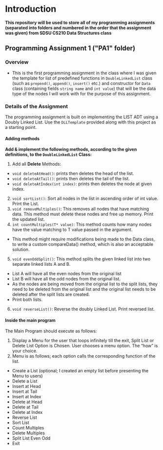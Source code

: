# Introduction

**This repository will be used to store all of my programming assignments (separated into folders and numbered in the order that the assignment was given) from SDSU CS210 Data Structures class**

## Programming Assignment 1 ("PA1" folder)
### Overview
- This is the first programming assignment in the class where I was given the template for list of predefined functions in `DoubleLinkedList` class (such as `prepend()`, `append()`, `insert()` etc.) and constructor for `Data` class (containing fields `string name` and `int value`) that will be the data type of the nodes I will work with for the purpose of this assignment.

### Details of the Assignment
The programming assignment is built on implementing the LIST ADT using a Doubly Linked List.
Use the `DLLTemplate` provided along with this project as a starting point.

#### Adding methods
**Add & implement the following methods, according to the given definitions, to the `DoubleLinkedList` Class:**
1. Add all **Delete** Methods:
-  `void deleteAtHead()`: prints then deletes the head of the list.
-  `void deleteAtTail()`: prints then deletes the tail of the list.
-  `void deleteAtIndex(int index)`: prints then deletes the node at given index.
2. `void sortList()`: Sort all nodes in the list in ascending order of int value. Print the List.
3. `void removeMultiples()`: This removes all nodes that have matching data. This method must
delete these nodes and free up memory. Print the updated list.
4. `int countMultiples(T* value)`: This method counts how many nodes have the value matching to T
value passed in the argument.
- This method might require modifications being made to the Data class, to write a custom compareData()
method, which is also an acceptable solution.
5. `void evenOddSplit()`: This method splits the given linked list into two separate linked lists A and
B.
- List A will have all the even nodes from the original list
- List B will have all the odd nodes from the original list.
- As the nodes are being moved from the original list to the split lists, they need to be deleted
from the original list and the original list needs to be deleted after the split lists are created.
- Print both lists.
6. `void reverseList()`: Reverse the doubly Linked List. Print reversed list.

#### Inside the main program
The Main Program should execute as follows:
1. Display a Menu for the user that loops infinitely till the exit, Split List or Delete List Option is
Chosen. User chooses a menu option. The “how” is your choice.
2. Menu is as follows; each option calls the corresponding function of the list.
- Create a List (optional; I created an empty list before presenting the Menu to users)
- Delete a List
- Insert at Head
- Insert at Tail
- Insert at Index
- Delete at Head
- Delete at Tail
- Delete at Index
- Reverse List
- Sort List
- Count Multiples
- Delete Multiples
- Split List Even Odd
- Exit